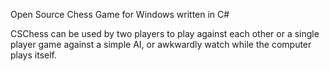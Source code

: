 Open Source Chess Game for Windows written in C#

CSChess can be used by two players to play against each other or a single player game against a simple AI, or awkwardly watch while the computer plays itself.
